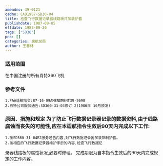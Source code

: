 ```yaml
---
amendno: 39-0121  
cadno: CAD1987-SD36-04  
title: 检查飞行数据记录器线路板并加装护套  
publishdate: 1987-09-05  
effdate: 1987-09-20  
tags: ["SD36"]  
pns: []  
categories: 民航总局  
author: 王春林  
---
```

  
### 适用范围  
在中国注册的所有肖特360飞机  
  
<!--more-->  
### 参考文件  
    1.FAA适航指令:87-16-09AMENDMENT39-5698  
    2.肖特公司服务通告:SD360-31-04修订 2(1986年 10月颁发)  
  
### 原因、措施和规定     为了防止飞行数据记录器记录的数据资料,由于线路腐蚀而丧失的可能性,应在本适航指令生效后90天内完成以下工作:  
    1.按SD360-31-04R2服务通告内容,对飞行数据记录器加装铝制护套。  
    2.按相应的飞行数据记录器维护手册的内容,检查飞行数据记  
录器线路板的腐蚀状况,必要时修理。 完成期限为自本指令生效后的90天内完成规定的工作内容。  
